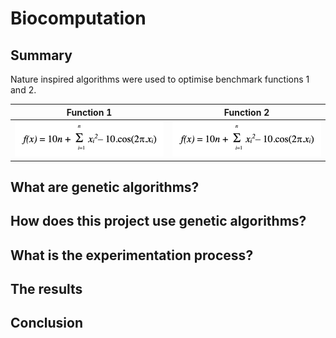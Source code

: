 # Biocomputation

## Summary 
Nature inspired algorithms were used to optimise benchmark functions 1 and 2.


Function 1            |  Function 2
:-------------------------:|:-------------------------:
![](Images/FunctionOne.png)  |  ![](Images/FunctionOne.png)

## What are genetic algorithms?

## How does this project use genetic algorithms?

## What is the experimentation process?

## The results 

## Conclusion


